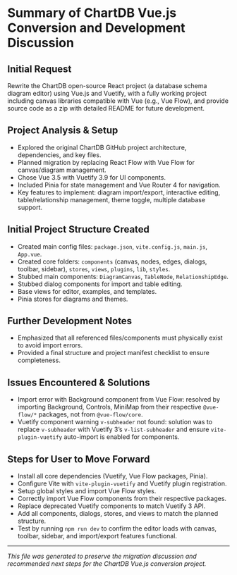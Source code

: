 # Summary of ChartDB Vue.js Conversion and Development Discussion

## Initial Request

Rewrite the ChartDB open-source React project (a database schema diagram editor) using Vue.js and Vuetify, with a fully working project including canvas libraries compatible with Vue (e.g., Vue Flow), and provide source code as a zip with detailed README for future development.

## Project Analysis & Setup

- Explored the original ChartDB GitHub project architecture, dependencies, and key files.
- Planned migration by replacing React Flow with Vue Flow for canvas/diagram management.
- Chose Vue 3.5 with Vuetify 3.9 for UI components.
- Included Pinia for state management and Vue Router 4 for navigation.
- Key features to implement: diagram import/export, interactive editing, table/relationship management, theme toggle, multiple database support.

## Initial Project Structure Created

- Created main config files: `package.json`, `vite.config.js`, `main.js`, `App.vue`.
- Created core folders: `components` (canvas, nodes, edges, dialogs, toolbar, sidebar), `stores`, `views`, `plugins`, `lib`, `styles`.
- Stubbed main components: `DiagramCanvas`, `TableNode`, `RelationshipEdge`.
- Stubbed dialog components for import and table editing.
- Base views for editor, examples, and templates.
- Pinia stores for diagrams and themes.

## Further Development Notes

- Emphasized that all referenced files/components must physically exist to avoid import errors.
- Provided a final structure and project manifest checklist to ensure completeness.

## Issues Encountered & Solutions

- Import error with Background component from Vue Flow: resolved by importing Background, Controls, MiniMap from their respective `@vue-flow/*` packages, not from `@vue-flow/core`.
- Vuetify component warning `v-subheader` not found: solution was to replace `v-subheader` with Vuetify 3’s `v-list-subheader` and ensure `vite-plugin-vuetify` auto-import is enabled for components.

## Steps for User to Move Forward

- Install all core dependencies (Vuetify, Vue Flow packages, Pinia).
- Configure Vite with `vite-plugin-vuetify` and Vuetify plugin registration.
- Setup global styles and import Vue Flow styles.
- Correctly import Vue Flow components from their respective packages.
- Replace deprecated Vuetify components to match Vuetify 3 API.
- Add all components, dialogs, stores, and views to match the planned structure.
- Test by running `npm run dev` to confirm the editor loads with canvas, toolbar, sidebar, and import/export features functional.

---

_This file was generated to preserve the migration discussion and recommended next steps for the ChartDB Vue.js conversion project._
